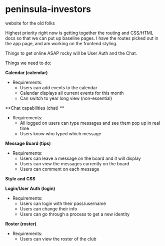 # peninsula-investors
website for the old folks

Highest priority right now is getting together the routing and CSS/HTML docs so that we can
put up baseline pages. I have the routes picked out in the app page, and am working on the frontend styling.

Things to get online ASAP rocky will be User Auth and the Chat. 

Things we need to do:

**Calendar (calendar)**
- Requirements:
    - Users can add events to the calendar
    - Calendar displays all current events for this month
    - Can switch to year long view (non-essential)

**Chat capabilities (chat) **
 - Requirements:
    - All logged on users can type messages and see them pop up in real time
    - Users know who typed which message

**Message Board (tips)**
  - Requirements:
    - Users can leave a message on the board and it will display
    - Users can view the messages currently on the board
    - Users can comment on each message

**Style and CSS**

**Login/User Auth (login)**
  - Requirements:
    - Users can login with their pass/username
    - Users can change their info
    - Users can go through a process to get a new identity    

**Roster (roster)**
  - Requirements:
    - Users can view the roster of the club
